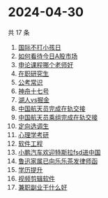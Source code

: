 # 2024-04-30

共 17 条

<!-- BEGIN ZHIHUSEARCH -->
<!-- 最后更新时间 Tue Apr 30 2024 21:11:29 GMT+0800 (China Standard Time) -->
1. [国际不打小孩日](https://www.zhihu.com/search?q=国际不打小孩日)
1. [如何看待今日A股市场](https://www.zhihu.com/search?q=如何看待今日A股市场)
1. [申论课程哪个老师好](https://www.zhihu.com/search?q=申论课程哪个老师好)
1. [在职研究生](https://www.zhihu.com/search?q=在职研究生)
1. [公考常识](https://www.zhihu.com/search?q=公考常识)
1. [神舟十七号](https://www.zhihu.com/search?q=神舟十七号)
1. [湖人vs掘金](https://www.zhihu.com/search?q=湖人vs掘金)
1. [中国航天员完成在轨交接](https://www.zhihu.com/search?q=中国航天员完成在轨交接)
1. [中国航天员乘组完成在轨交接](https://www.zhihu.com/search?q=中国航天员乘组完成在轨交接)
1. [定向选调生](https://www.zhihu.com/search?q=定向选调生)
1. [心理学考研](https://www.zhihu.com/search?q=心理学考研)
1. [软件工程](https://www.zhihu.com/search?q=软件工程)
1. [小鹏汽车欢迎特斯拉fsd进中国](https://www.zhihu.com/search?q=小鹏汽车欢迎特斯拉fsd进中国)
1. [鲁迅家属已向乐乐茶发律师函](https://www.zhihu.com/search?q=鲁迅家属已向乐乐茶发律师函)
1. [学历提升](https://www.zhihu.com/search?q=学历提升)
1. [视频剪辑软件](https://www.zhihu.com/search?q=视频剪辑软件)
1. [兼职副业干什么好](https://www.zhihu.com/search?q=兼职副业干什么好)
<!-- END ZHIHUSEARCH -->

